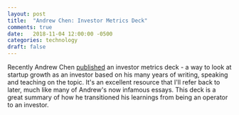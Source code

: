 ```yaml
---
layout: post
title:  "Andrew Chen: Investor Metrics Deck"
comments: true
date:   2018-11-04 12:00:00 -0500
categories: technology
draft: false
---
```


Recently Andrew Chen [published](https://andrewchen.co/investor-metrics-deck/) an investor metrics deck - a way to look at startup growth as an investor based on his many years of writing, speaking and teaching on the topic. It's an excellent resource that I'll refer back to later, much like many of Andrew's now infamous essays. This deck is a great summary of how he transitioned his learnings from being an operator to an investor. 